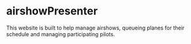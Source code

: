# airshowPresenter
This website is built to help manage airshows, queueing planes for their schedule and managing participating pilots.
